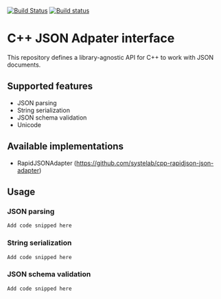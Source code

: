 [![Build Status](https://travis-ci.org/systelab/cpp-json-adapter.svg?branch=master)](https://travis-ci.org/systelab/cpp-json-adapter)
[![Build status](https://ci.appveyor.com/api/projects/status/00ule8oushf91ehi?svg=true)](https://ci.appveyor.com/project/systelab/cpp-json-adapter)

# C++ JSON Adpater interface

This repository defines a library-agnostic API for C++ to work with JSON documents.

## Supported features

* JSON parsing
* String serialization
* JSON schema validation
* Unicode

## Available implementations

* RapidJSONAdapter (https://github.com/systelab/cpp-rapidjson-json-adapter)

## Usage

### JSON parsing

`Add code snipped here`

### String serialization

`Add code snipped here`

### JSON schema validation

`Add code snipped here`
